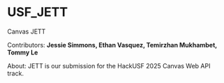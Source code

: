 # USF_JETT
Canvas JETT

Contributors: **Jessie Simmons, Ethan Vasquez, Temirzhan Mukhambet, Tommy Le**

  About:
JETT is our submission for the HackUSF 2025 Canvas Web API track.


